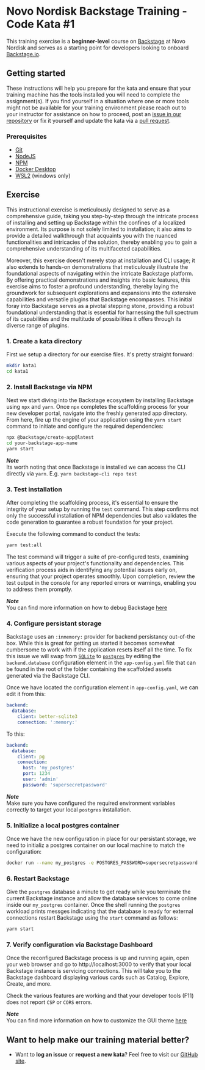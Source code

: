 Novo Nordisk Backstage Training - Code Kata #1
======================================

This training exercise is a **beginner-level** course on [Backstage](https://github.com/backstage/backstage/) at Novo Nordisk and serves as a starting point for developers looking to onboard [Backstage.io](https://backstage.io/).

## Getting started
These instructions will help you prepare for the kata and ensure that your training machine has the tools installed you will need to complete the assignment(s). If you find yourself in a situation where one or more tools might not be available for your training environment please reach out to your instructor for assistance on how to proceed, post an [issue in our repository](https://github.com/NovoNordisk-OpenSource/dojo/issues) or fix it yourself and update the kata via a [pull request](https://github.com/NovoNordisk-OpenSource/dojo/pulls).

### Prerequisites
* [Git](https://git-scm.com/book/en/v2/Getting-Started-Installing-Git)
* [NodeJS](https://nodejs.org/)
* [NPM](https://docs.npmjs.com/downloading-and-installing-node-js-and-npm)
* [Docker Desktop](https://docs.docker.com/desktop/)
* [WSL2](https://learn.microsoft.com/en-us/windows/wsl/install) (windows only)

## Exercise
This instructional exercise is meticulously designed to serve as a comprehensive guide, taking you step-by-step through the intricate process of installing and setting up Backstage within the confines of a localized environment. Its purpose is not solely limited to installation; it also aims to provide a detailed walkthrough that acquaints you with the nuanced functionalities and intricacies of the solution, thereby enabling you to gain a comprehensive understanding of its multifaceted capabilities.

Moreover, this exercise doesn't merely stop at installation and CLI usage; it also extends to hands-on demonstrations that meticulously illustrate the foundational aspects of navigating within the intricate Backstage platform. By offering practical demonstrations and insights into basic features, this exercise aims to foster a profound understanding, thereby laying the groundwork for subsequent explorations and expansions into the extensive capabilities and versatile plugins that Backstage encompasses. This initial foray into Backstage serves as a pivotal stepping stone, providing a robust foundational understanding that is essential for harnessing the full spectrum of its capabilities and the multitude of possibilities it offers through its diverse range of plugins.

### 1. Create a kata directory
First we setup a directory for our exercise files. It's pretty straight forward:

```bash
mkdir kata1
cd kata1
```

### 2. Install Backstage via NPM
Next we start diving into the Backstage ecosystem by installing Backstage using `npx` and `yarn`. Once `npx` completes the scaffolding process for your new developer portal, navigate into the freshly generated app directory. From here, fire up the engine of your application using the `yarn start` command to initiate and configure the required dependencies:

```bash
npx @backstage/create-app@latest
cd your-backstage-app-name
yarn start
```

***Note*** <br/>
Its worth noting that once Backstage is installed we can access the CLI directly via `yarn`. E.g. `yarn backstage-cli repo test`

### 3. Test installation
After completing the scaffolding process, it's essential to ensure the integrity of your setup by running the `test` command. This step confirms not only the successful installation of NPM dependencies but also validates the code generation to guarantee a robust foundation for your project.

Execute the following command to conduct the tests:

```bash
yarn test:all
```

The test command will trigger a suite of pre-configured tests, examining various aspects of your project's functionality and dependencies. This verification process aids in identifying any potential issues early on, ensuring that your project operates smoothly. Upon completion, review the test output in the console for any reported errors or warnings, enabling you to address them promptly.

***Note*** <br/>
You can find more information on how to debug Backstage [here](https://backstage.io/docs/local-dev/debugging)

### 4. Configure persistant storage
Backstage uses an `:inmemory:` provider for backend persistancy out-of-the box. While this is great for getting us started it becomes somewhat cumbersome to work with if the application resets itself all the time. To fix this issue we will swap from [`SQLite`](https://www.sqlite.org/index.html) to [`postgres`](https://www.postgresql.org/) by editing the `backend.database` configuration element in the `app-config.yaml` file that can be found in the root of the folder containing the scaffolded assets generated via the Backstage CLI.

Once we have located the configuration element in `app-config.yaml`, we can edit it from this:

```yaml
backend:
  database:
    client: better-sqlite3
    connection: ':memory:'
```

To this:

```yaml
backend:
  database:
    client: pg
    connection:
      host: 'my_postgres'
      port: 1234
      user: 'admin'
      password: 'supersecretpassword'
```

***Note*** <br/>
Make sure you have configured the required environment variables correctly to target your local `postgres` installation.

### 5. Initialize a local postgres container
Once we have the new configuration in place for our persistant storage, we need to initializ a postgres container on our local machine to match the configuration:

```bash
docker run --name my_postgres -e POSTGRES_PASSWORD=supersecretpassword -e POSTGRES_USER=admin -e POSTGRES_HOST=my_postgres -e POSTGRES_PORT=1234 -d postgres
```

### 6. Restart Backstage
Give the `postgres` database a minute to get ready while you terminate the current Backstage instance and allow the database services to come online inside our `my_postgres` container. Once the shell running the `postgres` workload prints messges indicating that the database is ready for external connections restart Backstage using the `start` command as follows:

```bash
yarn start
```

### 7. Verify configuration via Backstage Dashboard
Once the reconfigured Backstage process is up and running again, open your web browser and go to http://localhost:3000 to verify that your local Backstage instance is servicing connections. This will take you to the Backstage dashboard displaying various cards such as Catalog, Explore, Create, and more.

Check the various features are working and that your developer tools (F11) does not report `CSP` or `CORS` errors.

***Note*** <br/>
You can find more information on how to customize the GUI theme [here](https://backstage.io/docs/getting-started/app-custom-theme)

## Want to help make our training material better?
 * Want to **log an issue** or **request a new kata**? Feel free to visit our [GitHub site](https://github.com/NovoNordisk-OpenSource/dojo/issues).
